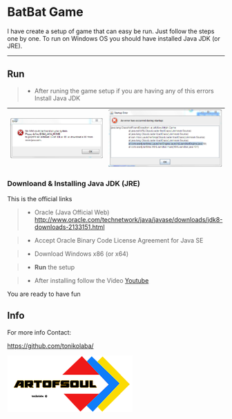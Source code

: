 
BatBat Game
===================

I have create a setup of game that can easy be run. Just follow the steps one by one. To run on Windows OS you should have installed Java JDK (or JRE).

----------

## Run 

> - After runing the game setup if you are having any of this errors Install Java JDK

![Alt text](https://github.com/tonikolaba/download/blob/master/info/error.PNG) | ![Alt text](https://github.com/tonikolaba/download/blob/master/info/error1.PNG)
------------------------------|--------------------------------

 
### Downloand & Installing Java JDK (JRE)

This is the official links

> -  Oracle (Java Official Web) http://www.oracle.com/technetwork/java/javase/downloads/jdk8-downloads-2133151.html

> -  Accept Oracle Binary Code License Agreement for Java SE

> - Download Windows x86 (or x64)

> - <i class="icon-cog"></i> **Run** the setup

> - After installing follow the Video
[Youtube](https://www.youtube.com/watch?v=Wp6uS7CmivE)


You are ready to have fun


Info
-------------

For more info Contact: 

https://github.com/tonikolaba/

![Alt text](https://github.com/tonikolaba/download/blob/master/info/artofsoullogoVOG.png?raw=true"ArtofSoul")
